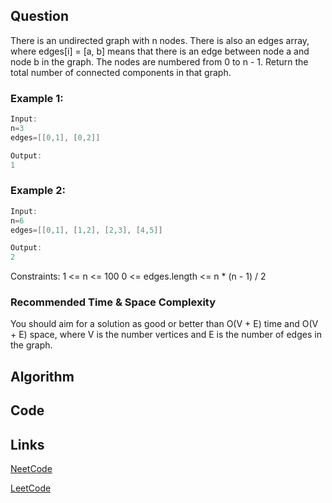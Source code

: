 ## Question
There is an undirected graph with n nodes. There is also an edges array, where edges[i] = [a, b] means that there is an edge between node a and node b in the graph.
The nodes are numbered from 0 to n - 1.
Return the total number of connected components in that graph.
### Example 1:


```java
Input:
n=3
edges=[[0,1], [0,2]]

Output:
1

```
### Example 2:


```java
Input:
n=6
edges=[[0,1], [1,2], [2,3], [4,5]]

Output:
2

```
Constraints:
1 <= n <= 100
0 <= edges.length <= n * (n - 1) / 2


### Recommended Time & Space Complexity

You should aim for a solution as good or better than O(V + E) time and O(V + E) space, where V is the number vertices and E is the number of edges in the graph.





## Algorithm

## Code

## Links

[NeetCode](https://neetcode.io/problems/count-connected-components)

[LeetCode](https://leetcode.com/problems/count-connected-components)

